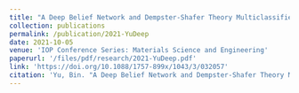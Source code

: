 ```yaml
---
title: "A Deep Belief Network and Dempster-Shafer Theory Multiclassifier for Reliability of Wind Turbine System"
collection: publications
permalink: /publication/2021-YuDeep
date: 2021-10-05
venue: 'IOP Conference Series: Materials Science and Engineering'
paperurl: '/files/pdf/research/2021-YuDeep.pdf'
link: 'https://doi.org/10.1088/1757-899x/1043/3/032057'
citation: 'Yu, Bin. "A Deep Belief Network and Dempster-Shafer Theory Multiclassifier for Reliability of Wind Turbine System." IOP Conference Series: Materials Science and Engineering. Vol. 1043. No. 3. IOP Publishing, 2021.'
---
```

